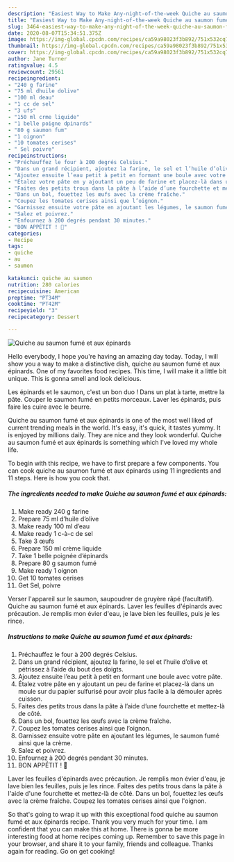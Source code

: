 ```yaml
---
description: "Easiest Way to Make Any-night-of-the-week Quiche au saumon fumé et aux épinards"
title: "Easiest Way to Make Any-night-of-the-week Quiche au saumon fumé et aux épinards"
slug: 3464-easiest-way-to-make-any-night-of-the-week-quiche-au-saumon-fume-et-aux-epinards
date: 2020-08-07T15:34:51.375Z
image: https://img-global.cpcdn.com/recipes/ca59a98023f3b892/751x532cq70/quiche-au-saumon-fume-et-aux-epinards-photo-principale-de-la-recette.jpg
thumbnail: https://img-global.cpcdn.com/recipes/ca59a98023f3b892/751x532cq70/quiche-au-saumon-fume-et-aux-epinards-photo-principale-de-la-recette.jpg
cover: https://img-global.cpcdn.com/recipes/ca59a98023f3b892/751x532cq70/quiche-au-saumon-fume-et-aux-epinards-photo-principale-de-la-recette.jpg
author: Jane Turner
ratingvalue: 4.5
reviewcount: 29561
recipeingredient:
- "240 g farine"
- "75 ml dhuile dolive"
- "100 ml deau"
- "1 cc de sel"
- "3 ufs"
- "150 ml crme liquide"
- "1 belle poigne dpinards"
- "80 g saumon fum"
- "1 oignon"
- "10 tomates cerises"
- " Sel poivre"
recipeinstructions:
- "Préchauffez le four à 200 degrés Celsius."
- "Dans un grand récipient, ajoutez la farine, le sel et l’huile d’olive et pétrissez à l’aide du bout des doigts."
- "Ajoutez ensuite l’eau petit à petit en formant une boule avec votre pâte."
- "Étalez votre pâte en y ajoutant un peu de farine et placez-là dans un moule sur du papier sulfurisé pour avoir plus facile à la démouler après cuisson."
- "Faites des petits trous dans la pâte à l’aide d’une fourchette et mettez-là de côté."
- "Dans un bol, fouettez les œufs avec la crème fraîche."
- "Coupez les tomates cerises ainsi que l’oignon."
- "Garnissez ensuite votre pâte en ajoutant les légumes, le saumon fumé ainsi que la crème."
- "Salez et poivrez."
- "Enfournez à 200 degrés pendant 30 minutes."
- "BON APPÉTIT ! 🍅"
categories:
- Recipe
tags:
- quiche
- au
- saumon

katakunci: quiche au saumon 
nutrition: 280 calories
recipecuisine: American
preptime: "PT34M"
cooktime: "PT42M"
recipeyield: "3"
recipecategory: Dessert

---
```



![Quiche au saumon fumé et aux épinards](https://img-global.cpcdn.com/recipes/ca59a98023f3b892/751x532cq70/quiche-au-saumon-fume-et-aux-epinards-photo-principale-de-la-recette.jpg)

Hello everybody, I hope you're having an amazing day today. Today, I will show you a way to make a distinctive dish, quiche au saumon fumé et aux épinards. One of my favorites food recipes. This time, I will make it a little bit unique. This is gonna smell and look delicious.

Les épinards et le saumon, c&#39;est un bon duo ! Dans un plat à tarte, mettre la pâte. Couper le saumon fumé en petits morceaux. Laver les épinards, puis faire les cuire avec le beurre.

Quiche au saumon fumé et aux épinards is one of the most well liked of current trending meals in the world. It's easy, it's quick, it tastes yummy. It is enjoyed by millions daily. They are nice and they look wonderful. Quiche au saumon fumé et aux épinards is something which I've loved my whole life.


To begin with this recipe, we have to first prepare a few components. You can cook quiche au saumon fumé et aux épinards using 11 ingredients and 11 steps. Here is how you cook that.

<!--inarticleads1-->

##### The ingredients needed to make Quiche au saumon fumé et aux épinards:

1. Make ready 240 g farine
1. Prepare 75 ml d’huile d’olive
1. Make ready 100 ml d’eau
1. Make ready 1 c-à-c de sel
1. Take 3 œufs
1. Prepare 150 ml crème liquide
1. Take 1 belle poignée d’épinards
1. Prepare 80 g saumon fumé
1. Make ready 1 oignon
1. Get 10 tomates cerises
1. Get  Sel, poivre


Verser l&#39;appareil sur le saumon, saupoudrer de gruyère râpé (facultatif). Quiche au saumon fumé et aux épinards. Laver les feuilles d&#39;épinards avec précaution. Je remplis mon évier d&#39;eau, je lave bien les feuilles, puis je les rince. 

<!--inarticleads2-->

##### Instructions to make Quiche au saumon fumé et aux épinards:

1. Préchauffez le four à 200 degrés Celsius.
1. Dans un grand récipient, ajoutez la farine, le sel et l’huile d’olive et pétrissez à l’aide du bout des doigts.
1. Ajoutez ensuite l’eau petit à petit en formant une boule avec votre pâte.
1. Étalez votre pâte en y ajoutant un peu de farine et placez-là dans un moule sur du papier sulfurisé pour avoir plus facile à la démouler après cuisson.
1. Faites des petits trous dans la pâte à l’aide d’une fourchette et mettez-là de côté.
1. Dans un bol, fouettez les œufs avec la crème fraîche.
1. Coupez les tomates cerises ainsi que l’oignon.
1. Garnissez ensuite votre pâte en ajoutant les légumes, le saumon fumé ainsi que la crème.
1. Salez et poivrez.
1. Enfournez à 200 degrés pendant 30 minutes.
1. BON APPÉTIT ! 🍅


Laver les feuilles d&#39;épinards avec précaution. Je remplis mon évier d&#39;eau, je lave bien les feuilles, puis je les rince. Faites des petits trous dans la pâte à l&#39;aide d&#39;une fourchette et mettez-là de côté. Dans un bol, fouettez les œufs avec la crème fraîche. Coupez les tomates cerises ainsi que l&#39;oignon. 

So that's going to wrap it up with this exceptional food quiche au saumon fumé et aux épinards recipe. Thank you very much for your time. I am confident that you can make this at home. There is gonna be more interesting food at home recipes coming up. Remember to save this page in your browser, and share it to your family, friends and colleague. Thanks again for reading. Go on get cooking!
